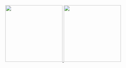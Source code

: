 
<div>
<a href="https://github.com/Or1x">
<img height="180em" src="https://github-readme-stats.vercel.app/api/top-langs/?username=Or1x&layout=compact&langs_count=7&theme=dracula"/>
<img height="180em" src="https://github-readme-stats.vercel.app/api?username=Or1x&show_icons=true&theme=dracula&include_all_commits=true&count_private=true"/>
</div>
